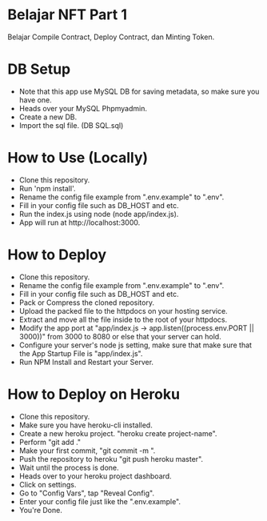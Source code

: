 # Belajar NFT Part 1
 Belajar Compile Contract, Deploy Contract, dan Minting Token.
 
# DB Setup
- Note that this app use MySQL DB for saving metadata, so make sure you have one.
- Heads over your MySQL Phpmyadmin.
- Create a new DB.
- Import the sql file. (DB SQL.sql)
 
# How to Use (Locally)
- Clone this repository.
- Run 'npm install'.
- Rename the config file example from ".env.example" to ".env".
- Fill in your config file such as DB_HOST and etc.
- Run the index.js using node (node app/index.js).
- App will run at http://localhost:3000.

# How to Deploy
- Clone this repository.
- Rename the config file example from ".env.example" to ".env".
- Fill in your config file such as DB_HOST and etc.
- Pack or Compress the cloned repository.
- Upload the packed file to the httpdocs on your hosting service.
- Extract and move all the file inside to the root of your httpdocs.
- Modify the app port at "app/index.js -> app.listen((process.env.PORT || 3000))" from 3000 to 8080 or else that your server can hold.
- Configure your server's node js setting, make sure that make sure that the App Startup File is "app/index.js".
- Run NPM Install and Restart your Server.

# How to Deploy on Heroku
- Clone this repository.
- Make sure you have heroku-cli installed.
- Create a new heroku project. "heroku create project-name".
- Perform "git add ."
- Make your first commit, "git commit -m <message>".
- Push the repository to heroku "git push heroku master".
- Wait until the process is done.
- Heads over to your heroku project dashboard.
- Click on settings.
- Go to "Config Vars", tap "Reveal Config".
- Enter your config file just like the ".env.example".
- You're Done.
